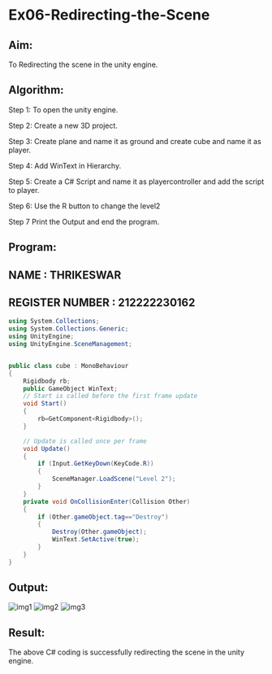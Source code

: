 # Ex06-Redirecting-the-Scene

## Aim:
To Redirecting the scene in the unity engine.

## Algorithm:
Step 1:
To open the unity engine.

Step 2:
Create a new 3D project.

Step 3:
Create plane and name it as ground and create cube and name it as player.

Step 4:
Add WinText in Hierarchy.

Step 5:
Create a C# Script and name it as playercontroller and add the script to player.

Step 6:
Use the R button to change the level2

Step 7
Print the Output and end the program.

## Program:
## NAME : THRIKESWAR
## REGISTER NUMBER : 212222230162

```c#
using System.Collections;
using System.Collections.Generic;
using UnityEngine;
using UnityEngine.SceneManagement;


public class cube : MonoBehaviour
{
    Rigidbody rb;
    public GameObject WinText;
    // Start is called before the first frame update
    void Start()
    {
        rb=GetComponent<Rigidbody>();
    }

    // Update is called once per frame
    void Update()
    {
        if (Input.GetKeyDown(KeyCode.R))
        {
            SceneManager.LoadScene("Level 2");
        }
    }
    private void OnCollisionEnter(Collision Other)
    {
        if (Other.gameObject.tag=="Destroy")
        {
            Destroy(Other.gameObject);
            WinText.SetActive(true);
        }
    }
}
```

## Output:
![img1](https://github.com/Naveensrinivasan07/Ex06-Redirecting-the-Scene/assets/119475891/9a686992-51ac-4cff-9c97-f95009f40ce3)
![img2](https://github.com/Naveensrinivasan07/Ex06-Redirecting-the-Scene/assets/119475891/2bdce292-620f-4ff4-897d-1da2df2a6898)
![img3](https://github.com/Naveensrinivasan07/Ex06-Redirecting-the-Scene/assets/119475891/f50c7e40-e5ab-4abc-b66b-3c965b7f0dd1)

## Result:

The above C# coding is successfully redirecting the scene in the unity engine.
